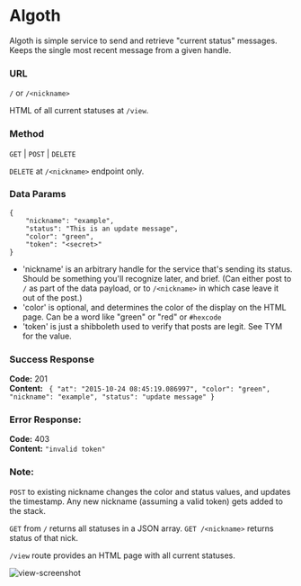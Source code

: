 # Algoth

Algoth is simple service to send and retrieve "current status" messages. Keeps the single most recent message from a given handle.

### URL

`/` or `/<nickname>`
 
HTML of all current statuses at `/view`.

### Method

`GET` | `POST` | `DELETE`

`DELETE` at `/<nickname>` endpoint only.
  

### Data Params

``` 
{
    "nickname": "example",
    "status": "This is an update message",
    "color": "green",
    "token": "<secret>"
}
```


* 'nickname' is an arbitrary handle for the service that's sending its status. Should be something you'll recognize later, and brief. (Can either post to `/` as part of the data payload, or to `/<nickname>` in which case leave it out of the post.)
* 'color' is optional, and determines the color of the display on the HTML page. Can be a word like "green" or "red" or `#hexcode`
* 'token' is just a shibboleth used to verify that posts are legit. See TYM for the value.

### Success Response

**Code:** 201 <br />
**Content:** `
    {
  "at": "2015-10-24 08:45:19.086997",
  "color": "green",
  "nickname": "example",
  "status": "update message"
}`

 
### Error Response:

**Code:** 403 <br />
**Content:** `"invalid token"`

### Note:

`POST` to existing nickname changes the color and status values, and updates the timestamp. Any new nickname (assuming a valid token) gets added to the stack.

`GET` from `/` returns all statuses in a JSON array. `GET /<nickname>` returns status of that nick.

`/view` route provides an HTML page with all current statuses.

![view-screenshot](https://dl.dropboxusercontent.com/s/dx7otoyibhb6wcv/Screen%20Shot%202015-10-27%20at%2014.47.06.png?dl=0)
